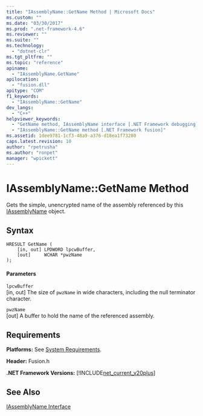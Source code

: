 ```yaml
---
title: "IAssemblyName::GetName Method | Microsoft Docs"
ms.custom: ""
ms.date: "03/30/2017"
ms.prod: ".net-framework-4.6"
ms.reviewer: ""
ms.suite: ""
ms.technology: 
  - "dotnet-clr"
ms.tgt_pltfrm: ""
ms.topic: "reference"
apiname: 
  - "IAssemblyName.GetName"
apilocation: 
  - "fusion.dll"
apitype: "COM"
f1_keywords: 
  - "IAssemblyName::GetName"
dev_langs: 
  - "C++"
helpviewer_keywords: 
  - "GetName method, IAssemblyName interface [.NET Framework debugging]"
  - "IAssemblyName::GetName method [.NET Framework fusion]"
ms.assetid: 1dee9781-1cf3-48a9-a376-d18ea1f73280
caps.latest.revision: 10
author: "rpetrusha"
ms.author: "ronpet"
manager: "wpickett"
---
```

# IAssemblyName::GetName Method
Gets the simple, unencrypted name of the assembly referenced by this [IAssemblyName](../../../../docs/framework/unmanaged-api/fusion/iassemblyname-interface.md) object.  
  
## Syntax  
  
```  
HRESULT GetName (  
    [in, out] LPDWORD lpcwBuffer,  
    [out]     WCHAR *pwzName  
);  
```  
  
#### Parameters  
 `lpcwBuffer`  
 [in, out] The size of `pwzName` in wide characters, including the null terminator character.  
  
 `pwzName`  
 [out] A buffer to hold the name of the referenced assembly.  
  
## Requirements  
 **Platforms:** See [System Requirements](../../../../docs/framework/getting-started/system-requirements.md).  
  
 **Header:** Fusion.h  
  
 **.NET Framework Versions:** [!INCLUDE[net_current_v20plus](../../../../includes/net-current-v20plus-md.md)]  
  
## See Also  
 [IAssemblyName Interface](../../../../docs/framework/unmanaged-api/fusion/iassemblyname-interface.md)